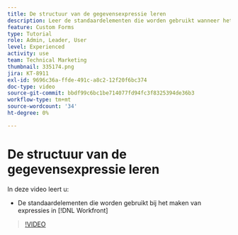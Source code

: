 ```yaml
---
title: De structuur van de gegevensexpressie leren
description: Leer de standaardelementen die worden gebruikt wanneer het bouwen van uitdrukkingen in Adobe  [!DNL Workfront].
feature: Custom Forms
type: Tutorial
role: Admin, Leader, User
level: Experienced
activity: use
team: Technical Marketing
thumbnail: 335174.png
jira: KT-8911
exl-id: 9696c36a-ffde-491c-a8c2-12f20f6bc374
doc-type: video
source-git-commit: bbdf99c6bc1be714077fd94fc3f8325394de36b3
workflow-type: tm+mt
source-wordcount: '34'
ht-degree: 0%

---
```


# De structuur van de gegevensexpressie leren

In deze video leert u:

* De standaardelementen die worden gebruikt bij het maken van expressies in [!DNL Workfront]

>[!VIDEO](https://video.tv.adobe.com/v/335174/?quality=12&learn=on&enablevpops=1)
